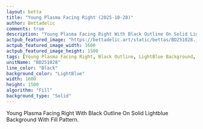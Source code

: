 ```yaml
---
layout: betta
title: "Young Plasma Facing Right (2025-10-28)"
author: Bettadelic
comments: true
description: "Young Plasma Facing Right With Black Outline On Solid Lightblue Background With Fill Pattern."
actpub_featured_image: "https://bettadelic.art/static/bettas/BD251028.jpg"
actpub_featured_image_width: 1600
actpub_featured_image_height: 1500
tags: [Young Plasma Facing Right, Black Outline, LightBlue Background, Solid Background Pattern, Fill Pattern, October 2025]
unitName: "BD251028"
line_color: "Black"
background_color: "LightBlue"
width: 1600
height: 1500
algorithm: "Fill"
background_type: "Solid"
---
```


Young Plasma Facing Right With Black Outline On Solid Lightblue Background With Fill Pattern.
